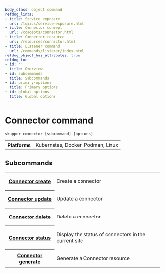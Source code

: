 ```yaml
---
body_class: object command
refdog_links:
- title: Service exposure
  url: /topics/service-exposure.html
- title: Connector concept
  url: /concepts/connector.html
- title: Connector resource
  url: /resources/connector.html
- title: Listener command
  url: /commands/listener/index.html
refdog_object_has_attributes: true
refdog_toc:
- id: ''
  title: Overview
- id: subcommands
  title: Subcommands
- id: primary-options
  title: Primary options
- id: global-options
  title: Global options
---
```


# Connector command

<section>

~~~ shell
skupper connector [subcommand] [options]
~~~

<table class="fields"><tr><th>Platforms</th><td>Kubernetes, Docker, Podman, Linux</td></table>

</section>

<section>

## Subcommands

<table class="objects">
<tr><th><a href="create.html">Connector create</a></th><td><p>Create a connector</p>
</td></tr>
<tr><th><a href="update.html">Connector update</a></th><td><p>Update a connector</p>
</td></tr>
<tr><th><a href="delete.html">Connector delete</a></th><td><p>Delete a connector</p>
</td></tr>
<tr><th><a href="status.html">Connector status</a></th><td><p>Display the status of connectors in the current site</p>
</td></tr>
<tr><th><a href="generate.html">Connector generate</a></th><td><p>Generate a Connector resource</p>
</td></tr>
</table>

</section>
